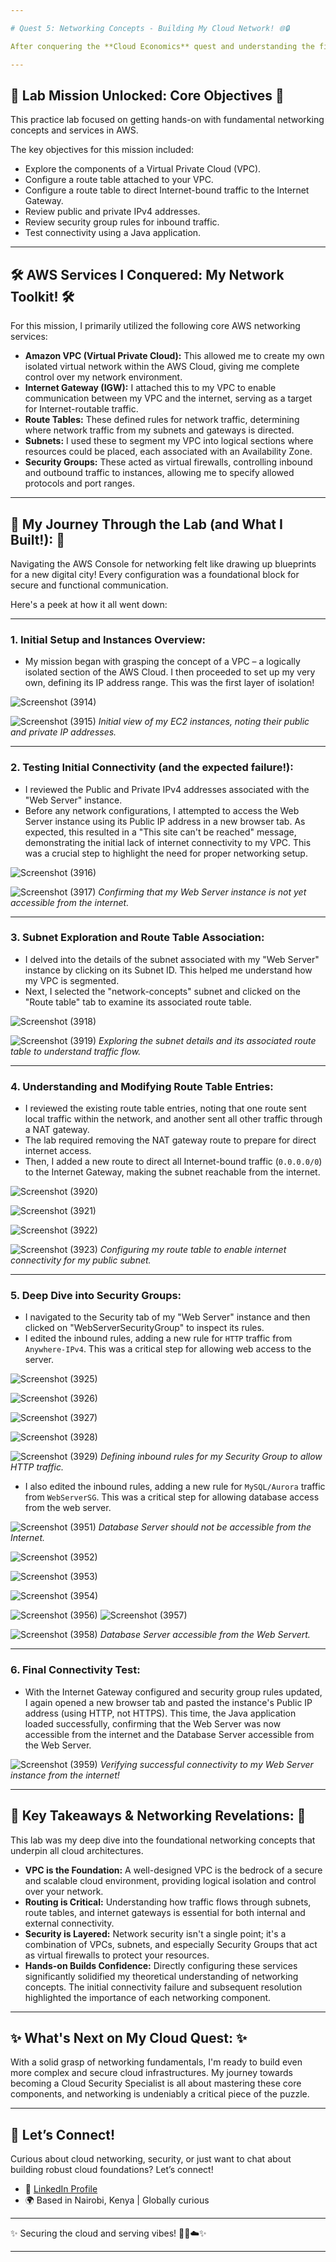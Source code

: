 ```yaml
---

# Quest 5: Networking Concepts - Building My Cloud Network! 🌐🔒

After conquering the **Cloud Economics** quest and understanding the financial side of cloud operations, this repo chronicles my journey through **Networking Concepts**, a crucial practice lab in the AWS Cloud Quest series. This was all about diving into the backbone of cloud operations – building, securing, and understanding networks within AWS! Think of it as my first foray into becoming a true network architect in the cloud. 🏗️

---
```


## 🎯 Lab Mission Unlocked: Core Objectives 🎯

This practice lab focused on getting hands-on with fundamental networking concepts and services in AWS.

The key objectives for this mission included:
* Explore the components of a Virtual Private Cloud (VPC).
* Configure a route table attached to your VPC.
* Configure a route table to direct Internet-bound traffic to the Internet Gateway.
* Review public and private IPv4 addresses.
* Review security group rules for inbound traffic.
* Test connectivity using a Java application.

---

## 🛠️ AWS Services I Conquered: My Network Toolkit! 🛠️

For this mission, I primarily utilized the following core AWS networking services:

* **Amazon VPC (Virtual Private Cloud):** This allowed me to create my own isolated virtual network within the AWS Cloud, giving me complete control over my network environment.
* **Internet Gateway (IGW):** I attached this to my VPC to enable communication between my VPC and the internet, serving as a target for Internet-routable traffic.
* **Route Tables:** These defined rules for network traffic, determining where network traffic from my subnets and gateways is directed.
* **Subnets:** I used these to segment my VPC into logical sections where resources could be placed, each associated with an Availability Zone.
* **Security Groups:** These acted as virtual firewalls, controlling inbound and outbound traffic to instances, allowing me to specify allowed protocols and port ranges.

---

## 🚀 My Journey Through the Lab (and What I Built!): 🚀

Navigating the AWS Console for networking felt like drawing up blueprints for a new digital city! Every configuration was a foundational block for secure and functional communication.

Here's a peek at how it all went down:

---

### 1. Initial Setup and Instances Overview:

* My mission began with grasping the concept of a VPC – a logically isolated section of the AWS Cloud. I then proceeded to set up my very own, defining its IP address range. This was the first layer of isolation!

![Screenshot (3914)](https://github.com/user-attachments/assets/6e41e5f6-277d-40f8-8d12-7378a9bed189)

![Screenshot (3915)](https://github.com/user-attachments/assets/68f62572-798a-4a16-9ec4-4dfa69a64786)
*Initial view of my EC2 instances, noting their public and private IP addresses.*

---

### 2. Testing Initial Connectivity (and the expected failure!):

* I reviewed the Public and Private IPv4 addresses associated with the "Web Server" instance.
* Before any network configurations, I attempted to access the Web Server instance using its Public IP address in a new browser tab. As expected, this resulted in a "This site can't be reached" message, demonstrating the initial lack of internet connectivity to my VPC. This was a crucial step to highlight the need for proper networking setup.

![Screenshot (3916)](https://github.com/user-attachments/assets/007ffebd-ae36-4470-ae34-f4f928f7f363)

![Screenshot (3917)](https://github.com/user-attachments/assets/1708b808-5b53-430c-b5e6-9f287e514cb1)
*Confirming that my Web Server instance is not yet accessible from the internet.*

---

### 3. Subnet Exploration and Route Table Association:

* I delved into the details of the subnet associated with my "Web Server" instance by clicking on its Subnet ID. This helped me understand how my VPC is segmented.
* Next, I selected the "network-concepts" subnet and clicked on the "Route table" tab to examine its associated route table.

![Screenshot (3918)](https://github.com/user-attachments/assets/3ad36a3a-344e-43bc-a4f0-22cdb6fff7c2)

![Screenshot (3919)](https://github.com/user-attachments/assets/51576ab0-fae4-4027-842f-7a236a715ff1)
*Exploring the subnet details and its associated route table to understand traffic flow.*

---

### 4. Understanding and Modifying Route Table Entries:

* I reviewed the existing route table entries, noting that one route sent local traffic within the network, and another sent all other traffic through a NAT gateway.
* The lab required removing the NAT gateway route to prepare for direct internet access.
* Then, I added a new route to direct all Internet-bound traffic (`0.0.0.0/0`) to the Internet Gateway, making the subnet reachable from the internet.

![Screenshot (3920)](https://github.com/user-attachments/assets/eaec9104-a651-4b7d-b872-4569e4119535)

![Screenshot (3921)](https://github.com/user-attachments/assets/32b54984-0d54-45c8-abd7-cc1e8f72403e)

![Screenshot (3922)](https://github.com/user-attachments/assets/a7718923-fe6d-47d4-aa07-daf33eb432b4)

![Screenshot (3923)](https://github.com/user-attachments/assets/6cf9c183-8717-4e28-a4a9-dd9f35ff58cb)
*Configuring my route table to enable internet connectivity for my public subnet.*

---

### 5. Deep Dive into Security Groups:

* I navigated to the Security tab of my "Web Server" instance and then clicked on "WebServerSecurityGroup" to inspect its rules.
* I edited the inbound rules, adding a new rule for `HTTP` traffic from `Anywhere-IPv4`. This was a critical step for allowing web access to the server.

![Screenshot (3925)](https://github.com/user-attachments/assets/60b12322-e3ac-420f-ba24-6c429a9702b6)

![Screenshot (3926)](https://github.com/user-attachments/assets/4c379d02-b4fd-45b1-a442-f9988a12e2f4)

![Screenshot (3927)](https://github.com/user-attachments/assets/36e1411d-ca67-4b64-9eb1-9cc50a14ce36)

![Screenshot (3928)](https://github.com/user-attachments/assets/d73306f2-ab88-4a7c-a827-de5a2fc8ac10)

![Screenshot (3929)](https://github.com/user-attachments/assets/de91ec95-9dde-4e7e-9bd3-91b0cfaafc0a)
*Defining inbound rules for my Security Group to allow HTTP traffic.*

* I also edited the inbound rules, adding a new rule for `MySQL/Aurora` traffic from `WebServerSG`. This was a critical step for allowing database access from the web server.

![Screenshot (3951)](https://github.com/user-attachments/assets/14cf44c2-7f59-453d-b8f8-49b058a41c99)
*Database Server should not be accessible from the Internet.*

![Screenshot (3952)](https://github.com/user-attachments/assets/32872a18-2219-40ed-8c26-9250564ea58a)

![Screenshot (3953)](https://github.com/user-attachments/assets/fa96d86a-80e0-43fd-9dae-273465e73a90)

![Screenshot (3954)](https://github.com/user-attachments/assets/20d078db-7f5b-4b9e-87b3-cbc9a93793fa)

![Screenshot (3956)](https://github.com/user-attachments/assets/853b0843-cb46-4f7d-b0a6-6bf2d2e44a47)
![Screenshot (3957)](https://github.com/user-attachments/assets/47590cc1-e0a8-4a6c-b6b2-8df5fde2281f)

![Screenshot (3958)](https://github.com/user-attachments/assets/fa877ea6-bdbb-4188-b97c-80f13bafa397)
*Database Server accessible from the Web Servert.*

---

### 6. Final Connectivity Test:

* With the Internet Gateway configured and security group rules updated, I again opened a new browser tab and pasted the instance's Public IP address (using HTTP, not HTTPS). This time, the Java application loaded successfully, confirming that the Web Server was now accessible from the internet and the Database Server accessible from the Web Server.

![Screenshot (3959)](https://github.com/user-attachments/assets/40e2d338-9e8f-4889-b7f0-a76b7a4636d4)
*Verifying successful connectivity to my Web Server instance from the internet!*

---

## 🔑 Key Takeaways & Networking Revelations: 🔑

This lab was my deep dive into the foundational networking concepts that underpin all cloud architectures.

* **VPC is the Foundation:** A well-designed VPC is the bedrock of a secure and scalable cloud environment, providing logical isolation and control over your network.
* **Routing is Critical:** Understanding how traffic flows through subnets, route tables, and internet gateways is essential for both internal and external connectivity.
* **Security is Layered:** Network security isn't a single point; it's a combination of VPCs, subnets, and especially Security Groups that act as virtual firewalls to protect your resources.
* **Hands-on Builds Confidence:** Directly configuring these services significantly solidified my theoretical understanding of networking concepts. The initial connectivity failure and subsequent resolution highlighted the importance of each networking component.

---

## ✨ What's Next on My Cloud Quest: ✨

With a solid grasp of networking fundamentals, I'm ready to build even more complex and secure cloud infrastructures. My journey towards becoming a Cloud Security Specialist is all about mastering these core components, and networking is undeniably a critical piece of the puzzle.

---

## 🤝 Let’s Connect!

Curious about cloud networking, security, or just want to chat about building robust cloud foundations? Let’s connect!

* 💼 [LinkedIn Profile](https://www.linkedin.com/in/mercy-ndonga/)
* 🌍 Based in Nairobi, Kenya | Globally curious

---
✨ Securing the cloud and serving vibes! 🥂💅☁️✨

---
